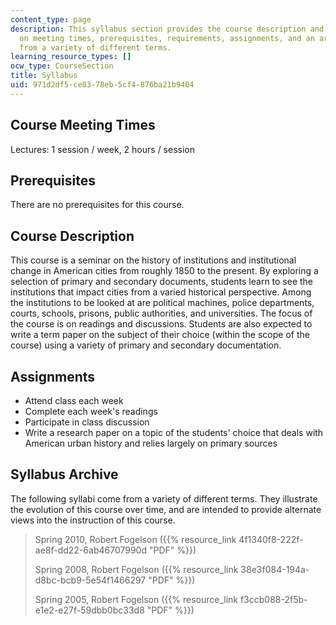 ```yaml
---
content_type: page
description: This syllabus section provides the course description and information
  on meeting times, prerequisites, requirements, assignments, and an archive of syllabi
  from a variety of different terms.
learning_resource_types: []
ocw_type: CourseSection
title: Syllabus
uid: 971d2df5-ce83-78eb-5cf4-876ba21b9404
---
```


Course Meeting Times
--------------------

Lectures: 1 session / week, 2 hours / session

Prerequisites
-------------

There are no prerequisites for this course.

Course Description
------------------

This course is a seminar on the history of institutions and institutional change in American cities from roughly 1850 to the present. By exploring a selection of primary and secondary documents, students learn to see the institutions that impact cities from a varied historical perspective. Among the institutions to be looked at are political machines, police departments, courts, schools, prisons, public authorities, and universities. The focus of the course is on readings and discussions. Students are also expected to write a term paper on the subject of their choice (within the scope of the course) using a variety of primary and secondary documentation.

Assignments
-----------

*   Attend class each week
*   Complete each week's readings
*   Participate in class discussion
*   Write a research paper on a topic of the students' choice that deals with American urban history and relies largely on primary sources

Syllabus Archive
----------------

The following syllabi come from a variety of different terms. They illustrate the evolution of this course over time, and are intended to provide alternate views into the instruction of this course.

> Spring 2010, Robert Fogelson ({{% resource_link 4f1340f8-222f-ae8f-dd22-6ab46707990d "PDF" %}})
> 
> Spring 2008, Robert Fogelson ({{% resource_link 38e3f084-194a-d8bc-bcb9-5e54f1466297 "PDF" %}})
> 
> Spring 2005, Robert Fogelson ({{% resource_link f3ccb088-2f5b-e1e2-e27f-59dbb0bc33d8 "PDF" %}})